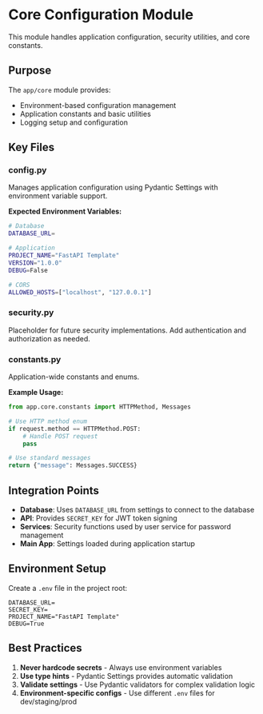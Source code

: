 # Core Configuration Module

This module handles application configuration, security utilities, and core constants.

## Purpose

The `app/core` module provides:
- Environment-based configuration management
- Application constants and basic utilities
- Logging setup and configuration

## Key Files

### config.py
Manages application configuration using Pydantic Settings with environment variable support.

**Expected Environment Variables:**
```bash
# Database
DATABASE_URL=

# Application
PROJECT_NAME="FastAPI Template"
VERSION="1.0.0"
DEBUG=False

# CORS
ALLOWED_HOSTS=["localhost", "127.0.0.1"]
```

### security.py
Placeholder for future security implementations. Add authentication and authorization as needed.

### constants.py
Application-wide constants and enums.

**Example Usage:**
```python
from app.core.constants import HTTPMethod, Messages

# Use HTTP method enum
if request.method == HTTPMethod.POST:
    # Handle POST request
    pass

# Use standard messages
return {"message": Messages.SUCCESS}
```

## Integration Points

- **Database**: Uses `DATABASE_URL` from settings to connect to the database
- **API**: Provides `SECRET_KEY` for JWT token signing
- **Services**: Security functions used by user service for password management
- **Main App**: Settings loaded during application startup

## Environment Setup

Create a `.env` file in the project root:
```env
DATABASE_URL=
SECRET_KEY=
PROJECT_NAME="FastAPI Template"
DEBUG=True
```

## Best Practices

1. **Never hardcode secrets** - Always use environment variables
2. **Use type hints** - Pydantic Settings provides automatic validation
3. **Validate settings** - Use Pydantic validators for complex validation logic
4. **Environment-specific configs** - Use different `.env` files for dev/staging/prod

